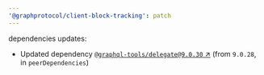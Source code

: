 ```yaml
---
'@graphprotocol/client-block-tracking': patch
---
```

dependencies updates:
  - Updated dependency [`@graphql-tools/delegate@9.0.30` ↗︎](https://www.npmjs.com/package/@graphql-tools/delegate/v/9.0.30) (from `9.0.28`, in `peerDependencies`)
